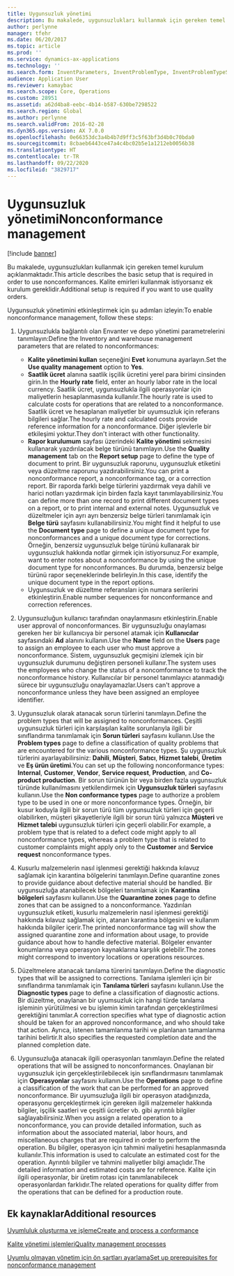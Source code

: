 ```yaml
---
title: Uygunsuzluk yönetimi
description: Bu makalede, uygunsuzlukları kullanmak için gereken temel kurulum açıklanmaktadır. Kalite emirleri kullanmak istiyorsanız ek kurulum gereklidir.
author: perlynne
manager: tfehr
ms.date: 06/20/2017
ms.topic: article
ms.prod: ''
ms.service: dynamics-ax-applications
ms.technology: ''
ms.search.form: InventParameters, InventProblemType, InventProblemTypeSetup, InventQuarantineZone, InventTestDiagnosticType, InventTestReportSetup, SysUserManagement, InventTestRelatedOperations
audience: Application User
ms.reviewer: kamaybac
ms.search.scope: Core, Operations
ms.custom: 28951
ms.assetid: a62d4ba8-eebc-4b14-b587-630be7298522
ms.search.region: Global
ms.author: perlynne
ms.search.validFrom: 2016-02-28
ms.dyn365.ops.version: AX 7.0.0
ms.openlocfilehash: 0e66353dc3a4b4b7d9ff3c5f63bf3d4b0c70bda0
ms.sourcegitcommit: 8cbaeb6443ce47a4c4bc02b5e1a1212eb0056b38
ms.translationtype: HT
ms.contentlocale: tr-TR
ms.lasthandoff: 09/22/2020
ms.locfileid: "3829717"
---
```

# <a name="nonconformance-management"></a><span data-ttu-id="2818b-104">Uygunsuzluk yönetimi</span><span class="sxs-lookup"><span data-stu-id="2818b-104">Nonconformance management</span></span>

[!include [banner](../includes/banner.md)]

<span data-ttu-id="2818b-105">Bu makalede, uygunsuzlukları kullanmak için gereken temel kurulum açıklanmaktadır.</span><span class="sxs-lookup"><span data-stu-id="2818b-105">This article describes the basic setup that is required in order to use nonconformances.</span></span> <span data-ttu-id="2818b-106">Kalite emirleri kullanmak istiyorsanız ek kurulum gereklidir.</span><span class="sxs-lookup"><span data-stu-id="2818b-106">Additional setup is required if you want to use quality orders.</span></span>

<span data-ttu-id="2818b-107">Uygunsuzluk yönetimini etkinleştirmek için şu adımları izleyin:</span><span class="sxs-lookup"><span data-stu-id="2818b-107">To enable nonconformance management, follow these steps:</span></span>

1.  <span data-ttu-id="2818b-108">Uygunsuzlukla bağlantılı olan Envanter ve depo yönetimi parametrelerini tanımlayın:</span><span class="sxs-lookup"><span data-stu-id="2818b-108">Define the Inventory and warehouse management parameters that are related to nonconformances:</span></span>
    -   <span data-ttu-id="2818b-109">**Kalite yönetimini kullan** seçeneğini **Evet** konumuna ayarlayın.</span><span class="sxs-lookup"><span data-stu-id="2818b-109">Set the **Use quality management** option to **Yes**.</span></span>
    -   <span data-ttu-id="2818b-110">**Saatlik ücret** alanına saatlik işçilik ücretini yerel para birimi cinsinden girin.</span><span class="sxs-lookup"><span data-stu-id="2818b-110">In the **Hourly rate** field, enter an hourly labor rate in the local currency.</span></span> <span data-ttu-id="2818b-111">Saatlik ücret, uygunsuzlukla ilgili operasyonlar için maliyetlerin hesaplanmasında kullanılır.</span><span class="sxs-lookup"><span data-stu-id="2818b-111">The hourly rate is used to calculate costs for operations that are related to a nonconformance.</span></span> <span data-ttu-id="2818b-112">Saatlik ücret ve hesaplanan maliyetler bir uyumsuzluk için referans bilgileri sağlar.</span><span class="sxs-lookup"><span data-stu-id="2818b-112">The hourly rate and calculated costs provide reference information for a nonconformance.</span></span> <span data-ttu-id="2818b-113">Diğer işlevlerle bir etkileşimi yoktur.</span><span class="sxs-lookup"><span data-stu-id="2818b-113">They don't interact with other functionality.</span></span>
    -   <span data-ttu-id="2818b-114">**Rapor kurulumum** sayfası üzerindeki **Kalite yönetimi** sekmesini kullanarak yazdırılacak belge türünü tanımlayın.</span><span class="sxs-lookup"><span data-stu-id="2818b-114">Use the **Quality management** tab on the **Report setup** page to define the type of document to print.</span></span> <span data-ttu-id="2818b-115">Bir uygunsuzluk raporunu, uygunsuzluk etiketini veya düzeltme raporunu yazdırabilirsiniz.</span><span class="sxs-lookup"><span data-stu-id="2818b-115">You can print a nonconformance report, a nonconformance tag, or a correction report.</span></span> <span data-ttu-id="2818b-116">Bir raporda farklı belge türlerini yazdırmak veya dahili ve harici notları yazdırmak için birden fazla kayıt tanımlayabilirsiniz.</span><span class="sxs-lookup"><span data-stu-id="2818b-116">You can define more than one record to print different document types on a report, or to print internal and external notes.</span></span> <span data-ttu-id="2818b-117">Uygunsuzluk ve düzeltmeler için ayrı ayrı benzersiz belge türleri tanımlamak için **Belge türü** sayfasını kullanabilirsiniz.</span><span class="sxs-lookup"><span data-stu-id="2818b-117">You might find it helpful to use the **Document type** page to define a unique document type for nonconformances and a unique document type for corrections.</span></span> <span data-ttu-id="2818b-118">Örneğin, benzersiz uygunsuzluk belge türünü kullanarak bir uygunsuzluk hakkında notlar girmek için istiyorsunuz.</span><span class="sxs-lookup"><span data-stu-id="2818b-118">For example, want to enter notes about a nonconformance by using the unique document type for nonconformances.</span></span> <span data-ttu-id="2818b-119">Bu durumda, benzersiz belge türünü rapor seçeneklerinde belirleyin.</span><span class="sxs-lookup"><span data-stu-id="2818b-119">In this case, identify the unique document type in the report options.</span></span>
    -   <span data-ttu-id="2818b-120">Uygunsuzluk ve düzeltme referansları için numara serilerini etkinleştirin.</span><span class="sxs-lookup"><span data-stu-id="2818b-120">Enable number sequences for nonconformance and correction references.</span></span>

2.  <span data-ttu-id="2818b-121">Uygunsuzluğun kullanıcı tarafından onaylanmasını etkinleştirin.</span><span class="sxs-lookup"><span data-stu-id="2818b-121">Enable user approval of nonconformances.</span></span> <span data-ttu-id="2818b-122">Bir uygunsuzluğu onaylaması gereken her bir kullanıcıya bir personel atamak için **Kullanıcılar** sayfasındaki **Ad** alanını kullanın.</span><span class="sxs-lookup"><span data-stu-id="2818b-122">Use the **Name** field on the **Users** page to assign an employee to each user who must approve a nonconformance.</span></span> <span data-ttu-id="2818b-123">Sistem, uygunsuzluk geçmişini izlemek için bir uygunsuzluk durumunu değiştiren personeli kullanır.</span><span class="sxs-lookup"><span data-stu-id="2818b-123">The system uses the employees who change the status of a noncomformance to track the nonconformance history.</span></span> <span data-ttu-id="2818b-124">Kullanıcılar bir personel tanımlayıcı atanmadığı sürece bir uygunsuzluğu onaylayamazlar.</span><span class="sxs-lookup"><span data-stu-id="2818b-124">Users can't approve a nonconformance unless they have been assigned an employee identifier.</span></span>
3.  <span data-ttu-id="2818b-125">Uygunsuzluk olarak atanacak sorun türlerini tanımlayın.</span><span class="sxs-lookup"><span data-stu-id="2818b-125">Define the problem types that will be assigned to nonconformances.</span></span> <span data-ttu-id="2818b-126">Çeşitli uygunsuzluk türleri için karşılaşılan kalite sorunlarıyla ilgili bir sınıflandırma tanımlamak için **Sorun türleri** sayfasını kullanın.</span><span class="sxs-lookup"><span data-stu-id="2818b-126">Use the **Problem types** page to define a classification of quality problems that are encountered for the various nonconformance types.</span></span> <span data-ttu-id="2818b-127">Şu uygunsuzluk türlerini ayarlayabilirsiniz: **Dahili**, **Müşteri**, **Satıcı**, **Hizmet talebi**, **Üretim** ve **Eş ürün üretimi**.</span><span class="sxs-lookup"><span data-stu-id="2818b-127">You can set up the following nonconformance types: **Internal**, **Customer**, **Vendor**, **Service request**, **Production**, and **Co-product production**.</span></span> <span data-ttu-id="2818b-128">Bir sorun türünün bir veya birden fazla uygunsuzluk türünde kullanılmasını yetkilendirmek için **Uygunsuzluk türleri** sayfasını kullanın.</span><span class="sxs-lookup"><span data-stu-id="2818b-128">Use the **Non conformance types** page to authorize a problem type to be used in one or more nonconformance types.</span></span> <span data-ttu-id="2818b-129">Örneğin, bir kusur koduyla ilgili bir sorun türü tüm uygunsuzluk türleri için geçerli olabilirken, müşteri şikayetleriyle ilgili bir sorun türü yalnızca **Müşteri** ve **Hizmet talebi** uygunsuzluk türleri için geçerli olabilir.</span><span class="sxs-lookup"><span data-stu-id="2818b-129">For example, a problem type that is related to a defect code might apply to all nonconformance types, whereas a problem type that is related to customer complaints might apply only to the **Customer** and **Service request** nonconformance types.</span></span>
4.  <span data-ttu-id="2818b-130">Kusurlu malzemelerin nasıl işlenmesi gerektiği hakkında kılavuz sağlamak için karantina bölgelerini tanımlayın.</span><span class="sxs-lookup"><span data-stu-id="2818b-130">Define quarantine zones to provide guidance about defective material should be handled.</span></span> <span data-ttu-id="2818b-131">Bir uygunsuzluğa atanabilecek bölgeleri tanımlamak için **Karantina bölgeleri** sayfasını kullanın.</span><span class="sxs-lookup"><span data-stu-id="2818b-131">Use the **Quarantine zones** page to define zones that can be assigned to a nonconformance.</span></span> <span data-ttu-id="2818b-132">Yazdırılan uygunsuzluk etiketi, kusurlu malzemelerin nasıl işlenmesi gerektiği hakkında kılavuz sağlamak için, atanan karantina bölgesini ve kullanım hakkında bilgiler içerir.</span><span class="sxs-lookup"><span data-stu-id="2818b-132">The printed nonconformance tag will show the assigned quarantine zone and information about usage, to provide guidance about how to handle defective material.</span></span> <span data-ttu-id="2818b-133">Bölgeler envanter konumlarına veya operasyon kaynaklarına karşılık gelebilir.</span><span class="sxs-lookup"><span data-stu-id="2818b-133">The zones might correspond to inventory locations or operations resources.</span></span>
5.  <span data-ttu-id="2818b-134">Düzeltmelere atanacak tanılama türerini tanımlayın.</span><span class="sxs-lookup"><span data-stu-id="2818b-134">Define the diagnostic types that will be assigned to corrections.</span></span> <span data-ttu-id="2818b-135">Tanılama işlemleri için bir sınıflandırma tanımlamak için **Tanılama türleri** sayfasını kullanın.</span><span class="sxs-lookup"><span data-stu-id="2818b-135">Use the **Diagnostic types** page to define a classification of diagnostic actions.</span></span> <span data-ttu-id="2818b-136">Bir düzeltme, onaylanan bir uyumsuzluk için hangi türde tanılama işleminin yürütülmesi ve bu işlemin kimin tarafından gerçekleştirilmesi gerektiğini tanımlar.</span><span class="sxs-lookup"><span data-stu-id="2818b-136">A correction specifies what type of diagnostic action should be taken for an approved nonconformance, and who should take that action.</span></span> <span data-ttu-id="2818b-137">Ayrıca, istenen tamamlanma tarihi ve planlanan tamamlanma tarihini belirtir.</span><span class="sxs-lookup"><span data-stu-id="2818b-137">It also specifies the requested completion date and the planned completion date.</span></span>
6.  <span data-ttu-id="2818b-138">Uygunsuzluğa atanacak ilgili operasyonları tanımlayın.</span><span class="sxs-lookup"><span data-stu-id="2818b-138">Define the related operations that will be assigned to nonconformances.</span></span> <span data-ttu-id="2818b-139">Onaylanan bir uygunsuzluk için gerçekleştirilebilecek işin sınıflandırmasını tanımlamak için **Operasyonlar** sayfasını kullanın.</span><span class="sxs-lookup"><span data-stu-id="2818b-139">Use the **Operations** page to define a classification of the work that can be performed for an approved nonconformance.</span></span> <span data-ttu-id="2818b-140">Bir uyumsuzluğa ilgili bir operasyon atadığınızda, operasyonu gerçekleştirmek için gereken ilgili malzemeler hakkında bilgiler, işçilik saatleri ve çeşitli ücretler vb. gibi ayrıntılı bilgiler sağlayabilirsiniz.</span><span class="sxs-lookup"><span data-stu-id="2818b-140">When you assign a related operation to a nonconformance, you can provide detailed information, such as information about the associated material, labor hours, and miscellaneous charges that are required in order to perform the operation.</span></span> <span data-ttu-id="2818b-141">Bu bilgiler, operasyon için tahmini maliyetini hesaplanmasında kullanılır.</span><span class="sxs-lookup"><span data-stu-id="2818b-141">This information is used to calculate an estimated cost for the operation.</span></span> <span data-ttu-id="2818b-142">Ayrıntılı bilgiler ve tahmini maliyetler bilgi amaçlıdır.</span><span class="sxs-lookup"><span data-stu-id="2818b-142">The detailed information and estimated costs are for reference.</span></span> <span data-ttu-id="2818b-143">Kalite için ilgili operasyonlar, bir üretim rotası için tanımlanabilecek operasyonlardan farklıdır.</span><span class="sxs-lookup"><span data-stu-id="2818b-143">The related operations for quality differ from the operations that can be defined for a production route.</span></span>


<a name="additional-resources"></a><span data-ttu-id="2818b-144">Ek kaynaklar</span><span class="sxs-lookup"><span data-stu-id="2818b-144">Additional resources</span></span>
--------

[<span data-ttu-id="2818b-145">Uyumluluk oluşturma ve işleme</span><span class="sxs-lookup"><span data-stu-id="2818b-145">Create and process a conformance</span></span>](tasks/create-process-non-conformance.md)

[<span data-ttu-id="2818b-146">Kalite yönetimi işlemleri</span><span class="sxs-lookup"><span data-stu-id="2818b-146">Quality management processes</span></span>](quality-management-processes.md)

[<span data-ttu-id="2818b-147">Uyumlu olmayan yönetim için ön şartları ayarlama</span><span class="sxs-lookup"><span data-stu-id="2818b-147">Set up prerequisites for nonconformance management</span></span>](tasks/set-up-prerequisites-nonconformance-management.md)
